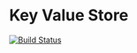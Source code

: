 # Key Value Store

[![Build Status](https://travis-ci.com/vililahtevanoja/keyvaluestore.svg?branch=master)](https://travis-ci.com/vililahtevanoja/keyvaluestore)
